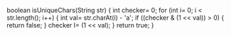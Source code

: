 boolean isUniqueChars(String str) {
int checker= 0;
for (int i= 0; i < str.length(); i++) {
int val= str.charAt(i) - 'a';
if ((checker & (1 << val)) > 0) {
return false;
}
checker I= (1 << val);
}
return true;
}